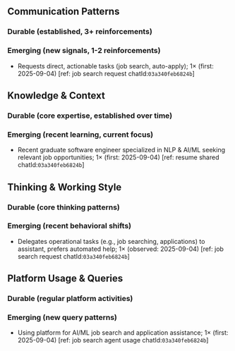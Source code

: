 ## Communication Patterns
### Durable (established, 3+ reinforcements)

### Emerging (new signals, 1-2 reinforcements)
- Requests direct, actionable tasks (job search, auto-apply); 1× (first: 2025-09-04) [ref: job search request chatId:`03a340feb6824b`]

## Knowledge & Context
### Durable (core expertise, established over time)

### Emerging (recent learning, current focus)
- Recent graduate software engineer specialized in NLP & AI/ML seeking relevant job opportunities; 1× (first: 2025-09-04) [ref: resume shared chatId:`03a340feb6824b`]

## Thinking & Working Style
### Durable (core thinking patterns)

### Emerging (recent behavioral shifts)
- Delegates operational tasks (e.g., job searching, applications) to assistant, prefers automated help; 1× (observed: 2025-09-04) [ref: job search request chatId:`03a340feb6824b`]

## Platform Usage & Queries
### Durable (regular platform activities)

### Emerging (new query patterns)
- Using platform for AI/ML job search and application assistance; 1× (first: 2025-09-04) [ref: job search agent usage chatId:`03a340feb6824b`] 